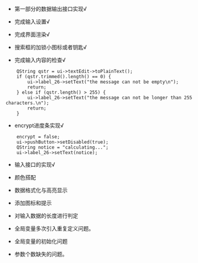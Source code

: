* 第一部分的数据输出接口实现√

* 完成输入设置√

* 完成界面渲染√

* 搜索框的加锁小图标或者钥匙√

* 完成输入内容的检查√

```
    QString qstr = ui->textEdit->toPlainText();
    if (qstr.trimmed().length() == 0) {
        ui->label_26->setText("the message can not be empty\n");
        return;
    } else if (qstr.length() > 255) {
        ui->label_26->setText("the message can not be longer than 255 characters.\n");
        return;
    }
```
* encrypt进度条实现√

```
    encrypt = false;
    ui->pushButton->setDisabled(true);
    QString notice = "calculating...";
    ui->label_26->setText(notice);
```
* 输入接口的实现√


* 颜色搭配
* 数据格式化与高亮显示
* 添加图标和提示
* 对输入数据的长度进行判定


* 全局变量多次引入重复定义问题。
* 全局变量的初始化问题
* 参数个数缺失的问题。

